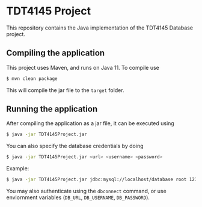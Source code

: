 # TDT4145 Project

This repository contains the Java implementation of the TDT4145 Database project.

## Compiling the application

This project uses Maven, and runs on Java 11. To compile use
```bash
$ mvn clean package
```

This will compile the jar file to the `target` folder.

## Running the application

After compiling the application as a jar file, it can be executed using
```bash
$ java -jar TDT4145Project.jar
```

You can also specify the database credentials by doing
```bash
$ java -jar TDT4145Project.jar <url> <username> <password>
```

Example:
```bash
$ java -jar TDT4145Project.jar jdbc:mysql://localhost/database root 123
```

You may also authenticate using the `dbconnect` command, or use enviornment variables (`DB_URL`, `DB_USERNAME`, `DB_PASSWORD`).
